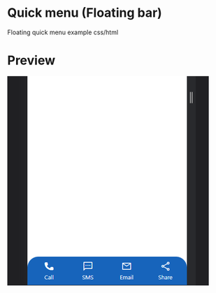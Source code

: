 # Quick menu (Floating bar)
Floating quick menu example css/html

# Preview
![preview](./images/quick_menu_floating.PNG)
